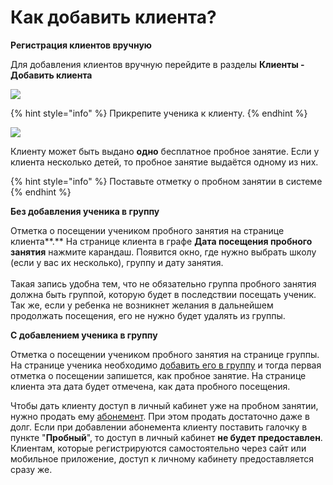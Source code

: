 # Как добавить клиента?

**Регистрация клиентов вручную**

Для добавления клиентов вручную перейдите в разделы **Клиенты - Добавить клиента**

![](../.gitbook/assets/Screenshot\_151.png)

{% hint style="info" %}
Прикрепите ученика к клиенту.
{% endhint %}

![](<../.gitbook/assets/Screenshot\_388 (1).png>)

Клиенту может быть выдано **одно** бесплатное пробное занятие. Если у клиента несколько детей, то пробное занятие выдаётся одному из них.&#x20;

{% hint style="info" %}
Поставьте отметку о пробном занятии в системе&#x20;
{% endhint %}

**Без добавления ученика в группу**

Отметка о посещении учеником пробного занятия на странице клиента**.** На странице клиента в графе **Дата посещения пробного занятия** нажмите карандаш. Появится окно, где нужно выбрать школу (если у вас их несколько), группу и дату занятия.\
\
Такая запись удобна тем, что не обязательно группа пробного занятия должна быть группой, которую будет в последствии посещать ученик. Так же, если у ребенка не возникнет желания в дальнейшем продолжать посещения, его не нужно будет удалять из группы.

**С добавлением ученика в группу**&#x20;

Отметка о посещении учеником пробного занятия на странице группы. На странице ученика необходимо [добавить его в группу](../nachalo-raboty/shkola/gruppa/dobavlenie-grupp.md) и тогда первая отметка о посещении запишется, как пробное занятие. На странице клиента эта дата будет отмечена, как дата пробного посещения.

Чтобы дать клиенту доступ в личный кабинет уже на пробном занятии, нужно продать ему [абонемент](../abonementy/). При этом продать достаточно даже в долг. Если при добавлении абонемента клиенту поставить галочку в пункте "**Пробный**", то доступ в личный кабинет **не будет предоставлен**.\
Клиентам, которые регистрируются самостоятельно через сайт или мобильное приложение, доступ к личному кабинету предоставляется сразу же.
